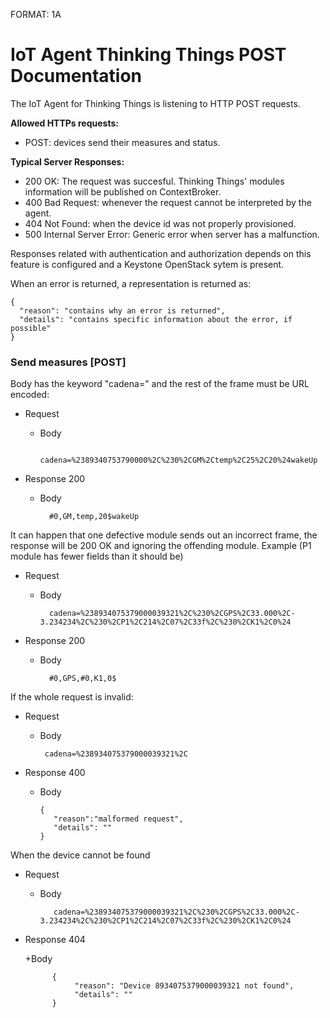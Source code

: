 FORMAT: 1A

# IoT Agent Thinking Things POST Documentation
The IoT Agent for Thinking Things is listening to HTTP POST requests. 

**Allowed HTTPs requests:**

- POST: devices send their measures and status. 

**Typical Server Responses:**

- 200 OK: The request was succesful. Thinking Things' modules information will be published on ContextBroker.
- 400 Bad Request: whenever the request cannot be interpreted by the agent. 
- 404 Not Found: when the device id was not properly provisioned.
- 500 Internal Server Error: Generic error when server has a malfunction.

Responses related with authentication and authorization depends on this feature is configured and a Keystone OpenStack sytem is present.

When an error is returned, a representation is returned as:

```
{
  "reason": "contains why an error is returned",
  "details": "contains specific information about the error, if possible"
}
```


### Send measures [POST]
 
Body has the keyword "cadena=" and the rest of the frame must be URL encoded:

+ Request 

    + Body

            cadena=%2389340753790000%2C%230%2CGM%2Ctemp%2C25%2C20%24wakeUp


+ Response 200

    + Body

            #0,GM,temp,20$wakeUp

It can happen that one defective module sends out an incorrect frame, the response will be 200 OK and ignoring the offending module.
Example (P1 module has fewer fields than it should be)

+ Request 

    + Body

            cadena=%238934075379000039321%2C%230%2CGPS%2C33.000%2C-3.234234%2C%230%2CP1%2C214%2C07%2C33f%2C%230%2CK1%2C0%24

+ Response 200

    + Body

            #0,GPS,#0,K1,0$


If the whole request is invalid:

+ Request

    + Body

           cadena=%238934075379000039321%2C

+ Response 400

    + Body
    
          {
             "reason":"malformed request",
             "details": ""
          }

When the device cannot be found

+ Request

    + Body
    
             cadena=%238934075379000039321%2C%230%2CGPS%2C33.000%2C-3.234234%2C%230%2CP1%2C214%2C07%2C33f%2C%230%2CK1%2C0%24

+ Response 404

    +Body

            {
                 "reason": "Device 8934075379000039321 not found",
                 "details": ""
            }








